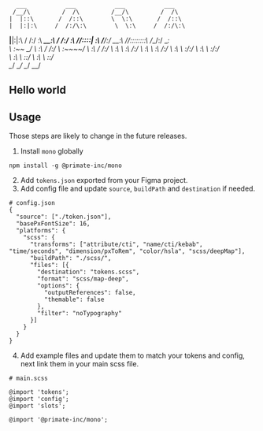       ___           ___           ___           ___     
     /__/\         /  /\         /__/\         /  /\    
    |  |::\       /  /::\        \  \:\       /  /::\   
    |  |:|:\     /  /:/\:\        \  \:\     /  /:/\:\  
  __|__|:|\:\   /  /:/  \:\   _____\__\:\   /  /:/  \:\ 
 /__/::::| \:\ /__/:/ \__\:\ /__/::::::::\ /__/:/ \__\:\
 \  \:\~~ \_\/ \  \:\ /  /:/ \  \:\~~\~~\/ \  \:\ /  /:/
  \  \:\        \  \:\  /:/   \  \:\        \  \:\  /:/ 
   \  \:\        \  \:\/:/     \  \:\        \  \:\/:/  
    \  \:\        \  \::/       \  \:\        \  \::/   
     \__\/         \__\/         \__\/         \__\/    


## Hello world

## Usage
Those steps are likely to change in the future releases.

1. Install `mono` globally
```
npm install -g @primate-inc/mono
```
2. Add `tokens.json` exported from your Figma project.
3. Add config file and update  `source`, `buildPath` and `destination` if needed.
```
# config.json
{
  "source": ["./token.json"],
  "basePxFontSize": 16,
  "platforms": {
    "scss": {
      "transforms": ["attribute/cti", "name/cti/kebab", "time/seconds", "dimension/pxToRem", "color/hsla", "scss/deepMap"],
      "buildPath": "./scss/",
      "files": [{
        "destination": "tokens.scss",
        "format": "scss/map-deep",
        "options": {
          "outputReferences": false,
          "themable": false
        },
        "filter": "noTypography"
      }]
    }
  }
}
```
4. Add example files and update them to match your tokens and config, next link them in your main scss file.
```
# main.scss

@import 'tokens';
@import 'config';
@import 'slots';

@import '@primate-inc/mono';
```

